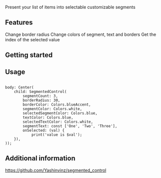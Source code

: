 Present your list of items into selectable customizable segments

## Features

Change border radius
Change colors of segment, text and borders
Get the index of the selected value

## Getting started

## Usage

```

body: Center(
    child: SegmentedControl(
        segmentCount: 3,
        borderRadius: 30,
        borderColor: Colors.blueAccent,
        segmentColor: Colors.white,
        selectedSegmentColor: Colors.blue,
        textColor: Colors.blue,
        selectedTextColor: Colors.white,
        segmentText: const ['One', 'Two', 'Three'],
        onSelected: (val) {
            print('value is $val');
    }),
));

```

## Additional information

https://github.com/Yashinvinz/segmented_control
